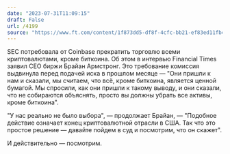 ```yaml
---
date: "2023-07-31T11:09:15"
draft: False
url: /4199
source: "https://www.ft.com/content/1f873dd5-df8f-4cfc-bb21-ef83ed11fb4d"
---
```


SEC потребовала от Coinbase прекратить торговлю всеми криптовалютами, кроме биткоина. Об этом в интервью Financial Times заявил CEO биржи Брайан Армстронг. Это требование комиссия выдвинула перед подачей иска в прошлом месяце — "Они пришли к нам и сказали, мы считаем, что всё, кроме биткоина, является ценной бумагой. Мы спросили, как они пришли к такому выводу, и они сказали, что не собираются объяснять, просто вы должны убрать все активы, кроме биткоина". 

"У нас реально не было выбора", — продолжает Брайан, — "Подобное действие означает конец криптовалютной отрасли в США. Так что это простое решение — давайте пойдем в суд и посмотрим, что он скажет". 

И действительно — посмотрим.
